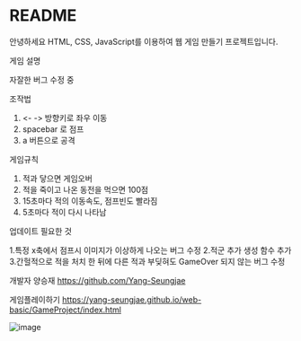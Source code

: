 # README


안녕하세요 HTML, CSS, JavaScript를 이용하여 웹 게임 만들기 프로젝트입니다.


게임 설명

자잘한 버그 수정 중

조작법

1. <- -> 방향키로 좌우 이동
2. spacebar 로 점프
3. a 버튼으로 공격

게임규칙

1. 적과 닿으면 게임오버
2. 적을 죽이고 나온 동전을 먹으면 100점
3. 15초마다 적의 이동속도, 점프빈도 빨라짐
5. 5초마다 적이 다시 나타남

업데이트 필요한 것

1.특정 x축에서 점프시 이미지가 이상하게 나오는 버그 수정
2.적군 추가 생성 함수 추가
3.간헐적으로 적을 처치 한 뒤에 다른 적과 부딪혀도 GameOver 되지 않는 버그 수정

개발자
양승재
https://github.com/Yang-Seungjae

게임플레이하기
https://yang-seungjae.github.io/web-basic/GameProject/index.html

![image](https://github.com/Yang-Seungjae/web-basic/assets/126847856/a86e082d-f43b-43f6-aef5-ba98e20e0aca)
